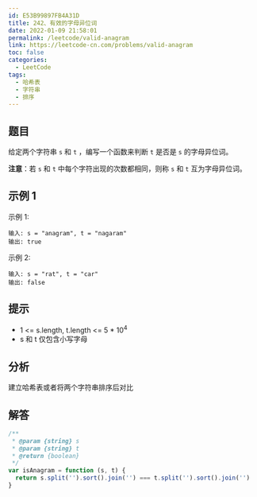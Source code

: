 ```yaml
---
id: E53B99897FB4A31D
title: 242、有效的字母异位词
date: 2022-01-09 21:58:01
permalink: /leetcode/valid-anagram
link: https://leetcode-cn.com/problems/valid-anagram
toc: false
categories:
  - LeetCode
tags:
  - 哈希表
  - 字符串
  - 排序
---
```


<Level type='easy'/>

## 题目

给定两个字符串 `s` 和 `t` ，编写一个函数来判断 `t` 是否是 `s` 的字母异位词。

**注意**：若 `s` 和 `t` 中每个字符出现的次数都相同，则称 `s` 和 `t` 互为字母异位词。

## 示例 1

示例 1:

```text
输入: s = "anagram", t = "nagaram"
输出: true
```

示例 2:

```text
输入: s = "rat", t = "car"
输出: false
```

## 提示

- 1 <= s.length, t.length <= 5 \* 10<sup>4</sup>
- s 和 t 仅包含小写字母

## 分析

建立哈希表或者将两个字符串排序后对比

## 解答

```javascript
/**
 * @param {string} s
 * @param {string} t
 * @return {boolean}
 */
var isAnagram = function (s, t) {
  return s.split('').sort().join('') === t.split('').sort().join('')
}
```
